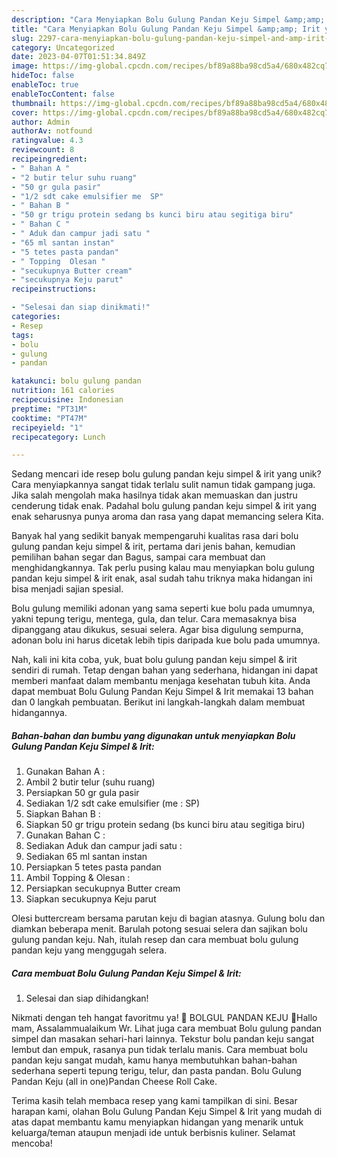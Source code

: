 ```yaml
---
description: "Cara Menyiapkan Bolu Gulung Pandan Keju Simpel &amp;amp; Irit yang Lezat"
title: "Cara Menyiapkan Bolu Gulung Pandan Keju Simpel &amp;amp; Irit yang Lezat"
slug: 2297-cara-menyiapkan-bolu-gulung-pandan-keju-simpel-and-amp-irit-yang-lezat
category: Uncategorized
date: 2023-04-07T01:51:34.849Z
image: https://img-global.cpcdn.com/recipes/bf89a88ba98cd5a4/680x482cq70/bolu-gulung-pandan-keju-simpel-irit-foto-resep-utama.jpg
hideToc: false
enableToc: true
enableTocContent: false
thumbnail: https://img-global.cpcdn.com/recipes/bf89a88ba98cd5a4/680x482cq70/bolu-gulung-pandan-keju-simpel-irit-foto-resep-utama.jpg
cover: https://img-global.cpcdn.com/recipes/bf89a88ba98cd5a4/680x482cq70/bolu-gulung-pandan-keju-simpel-irit-foto-resep-utama.jpg
author: Admin
authorAv: notfound
ratingvalue: 4.3
reviewcount: 8
recipeingredient:
- " Bahan A "
- "2 butir telur suhu ruang"
- "50 gr gula pasir"
- "1/2 sdt cake emulsifier me  SP"
- " Bahan B "
- "50 gr trigu protein sedang bs kunci biru atau segitiga biru"
- " Bahan C "
- " Aduk dan campur jadi satu "
- "65 ml santan instan"
- "5 tetes pasta pandan"
- " Topping  Olesan "
- "secukupnya Butter cream"
- "secukupnya Keju parut"
recipeinstructions:

- "Selesai dan siap dinikmati!"
categories:
- Resep
tags:
- bolu
- gulung
- pandan

katakunci: bolu gulung pandan 
nutrition: 161 calories
recipecuisine: Indonesian
preptime: "PT31M"
cooktime: "PT47M"
recipeyield: "1"
recipecategory: Lunch

---
```





Sedang mencari ide resep bolu gulung pandan keju simpel &amp; irit yang unik? Cara menyiapkannya sangat tidak terlalu sulit namun tidak gampang juga. Jika salah mengolah maka hasilnya tidak akan memuaskan dan justru cenderung tidak enak. Padahal bolu gulung pandan keju simpel &amp; irit yang enak seharusnya punya aroma dan rasa yang dapat memancing selera Kita.





Banyak hal yang sedikit banyak mempengaruhi kualitas rasa dari bolu gulung pandan keju simpel &amp; irit, pertama dari jenis bahan, kemudian pemilihan bahan segar dan Bagus, sampai cara membuat dan menghidangkannya. Tak perlu pusing kalau mau menyiapkan bolu gulung pandan keju simpel &amp; irit enak,      asal sudah tahu triknya maka hidangan ini bisa menjadi sajian spesial.














Bolu gulung memiliki adonan yang sama seperti kue bolu pada umumnya, yakni tepung terigu, mentega, gula, dan telur. Cara memasaknya bisa dipanggang atau dikukus, sesuai selera. Agar bisa digulung sempurna, adonan bolu ini harus dicetak lebih tipis daripada kue bolu pada umumnya.






Nah, kali ini kita coba, yuk, buat bolu gulung pandan keju simpel &amp; irit sendiri di rumah. Tetap dengan bahan yang sederhana, hidangan ini dapat memberi manfaat dalam membantu menjaga kesehatan tubuh kita. Anda dapat membuat Bolu Gulung Pandan Keju Simpel &amp; Irit memakai 13 bahan dan 0 langkah pembuatan. Berikut ini langkah-langkah dalam membuat hidangannya.

<!--inarticleads1-->

##### Bahan-bahan dan bumbu yang digunakan untuk menyiapkan Bolu Gulung Pandan Keju Simpel &amp; Irit:

1. Gunakan  Bahan A :
1. Ambil 2 butir telur (suhu ruang)
1. Persiapkan 50 gr gula pasir
1. Sediakan 1/2 sdt cake emulsifier (me : SP)
1. Siapkan  Bahan B :
1. Siapkan 50 gr trigu protein sedang (bs kunci biru atau segitiga biru)
1. Gunakan  Bahan C :
1. Sediakan  Aduk dan campur jadi satu :
1. Sediakan 65 ml santan instan
1. Persiapkan 5 tetes pasta pandan
1. Ambil  Topping &amp; Olesan :
1. Persiapkan secukupnya Butter cream
1. Siapkan secukupnya Keju parut


Olesi buttercream bersama parutan keju di bagian atasnya. Gulung bolu dan diamkan beberapa menit. Barulah potong sesuai selera dan sajikan bolu gulung pandan keju. Nah, itulah resep dan cara membuat bolu gulung pandan keju yang menggugah selera. 

<!--inarticleads2-->

##### Cara membuat Bolu Gulung Pandan Keju Simpel &amp; Irit:


1. Selesai dan siap dihidangkan!

Nikmati dengan teh hangat favoritmu ya! 🌿 BOLGUL PANDAN KEJU 🧀Hallo mam, Assalammualaikum Wr. Lihat juga cara membuat Bolu gulung pandan simpel dan masakan sehari-hari lainnya. Tekstur bolu pandan keju sangat lembut dan empuk, rasanya pun tidak terlalu manis. Cara membuat bolu pandan keju sangat mudah, kamu hanya membutuhkan bahan-bahan sederhana seperti tepung terigu, telur, dan pasta pandan. Bolu Gulung Pandan Keju (all in one)Pandan Cheese Roll Cake. 

Terima kasih telah membaca resep yang kami tampilkan di sini. Besar harapan kami, olahan Bolu Gulung Pandan Keju Simpel &amp; Irit yang mudah di atas dapat membantu kamu menyiapkan hidangan yang menarik untuk keluarga/teman ataupun menjadi ide untuk berbisnis kuliner. Selamat mencoba!
